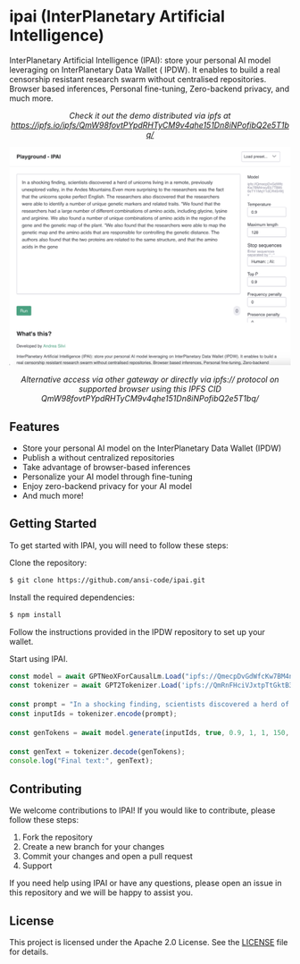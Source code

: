 # ipai (InterPlanetary Artificial Intelligence)

InterPlanetary Artificial Intelligence (IPAI): store your personal AI model leveraging on InterPlanetary Data Wallet (
IPDW). It enables to build a real censorship resistant research swarm without centralised repositories. Browser based
inferences, Personal fine-tuning, Zero-backend privacy, and much more.

<p align="center"><em>Check it out the demo distributed via ipfs at <a href="https://ipfs.io/ipfs/QmW98fovtPYpdRHTyCM9v4qhe151Dn8iNPofibQ2e5T1bq/">https://ipfs.io/ipfs/QmW98fovtPYpdRHTyCM9v4qhe151Dn8iNPofibQ2e5T1bq/</a></em></p>

![Logo](demo/web/assets/demo.png)

<p align="center"><em>Alternative access via other gateway or directly via ipfs:// protocol on supported browser using this IPFS CID QmW98fovtPYpdRHTyCM9v4qhe151Dn8iNPofibQ2e5T1bq/</em></p>


## Features

- Store your personal AI model on the InterPlanetary Data Wallet (IPDW)
- Publish a without centralized repositories
- Take advantage of browser-based inferences
- Personalize your AI model through fine-tuning
- Enjoy zero-backend privacy for your AI model
- And much more!

## Getting Started

To get started with IPAI, you will need to follow these steps:

Clone the repository:
```bash
$ git clone https://github.com/ansi-code/ipai.git
```

Install the required dependencies:
```bash
$ npm install
```

Follow the instructions provided in the IPDW repository to set up your wallet.

Start using IPAI.

```js
const model = await GPTNeoXForCausalLm.Load("ipfs://QmecpDvGdWfcKw7BM4nxyEb7TB856sTY1MqY1dCR45rWjv", console.log);
const tokenizer = await GPT2Tokenizer.Load('ipfs://QmRnFHciVJxtpTtGktB3vLRMMxutEaAybXvwobXKLxRpd9', 'ipfs://QmQWBu2Cd4KnBGeeT9dx7JSG6v9VJg1QeiDg3EbBtSLKkD', console.log);

const prompt = "In a shocking finding, scientists discovered a herd of unicorns living in a remote, previously unexplored valley, in the Andes Mountains.\nEven more surprising to the researchers was the fact that the unicorns spoke perfect English.";
const inputIds = tokenizer.encode(prompt);

const genTokens = await model.generate(inputIds, true, 0.9, 1, 1, 150, async t => { process.stdout.write(tokenizer.decode([t])) });

const genText = tokenizer.decode(genTokens);
console.log("Final text:", genText);
```

## Contributing

We welcome contributions to IPAI! If you would like to contribute, please follow these steps:

1. Fork the repository
2. Create a new branch for your changes
3. Commit your changes and open a pull request
4. Support

If you need help using IPAI or have any questions, please open an issue in this repository and we will be happy to assist you.

## License

This project is licensed under the Apache 2.0 License. See the [LICENSE](./LICENSE) file for details.

